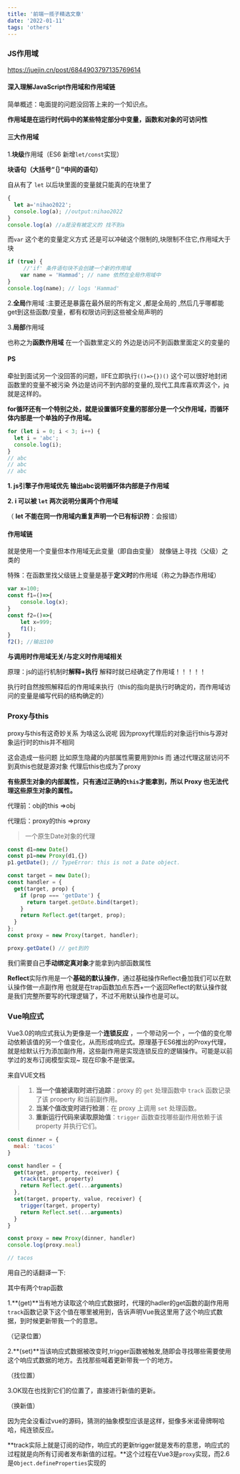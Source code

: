 ```yaml
---
title: '前端一揽子精选文章'
date: '2022-01-11'
tags: 'others' 
---
```



### JS作用域

https://juejin.cn/post/6844903797135769614

#### **深入理解JavaScript作用域和作用域链** 

简单概述：电面提的问题没回答上来的一个知识点。

**作用域是在运行时代码中的某些特定部分中变量，函数和对象的可访问性**

#### 三大作用域

1.**块级**作用域（ES6 新增`let/const`实现）

**块语句（大括号“｛｝”中间的语句）**

自从有了 `let` 以后块里面的变量就只能真的在块里了

```js
{
  let a='nihao2022';
  console.log(a); //output:nihao2022
}
console.log(a) //a是没有被定义的 找不到a
```

而`var` 这个老的变量定义方式 还是可以冲破这个限制的,块限制不住它,作用域大于块

```js
if (true) {
     //'if' 条件语句块不会创建一个新的作用域
    var name = 'Hammad'; // name 依然在全局作用域中
}
console.log(name); // logs 'Hammad'
```

2.**全局**作用域 :主要还是暴露在最外层的所有定义 ,都是全局的 ,然后几乎哪都能get到这些函数/变量，都有权限访问到这些被全局声明的

3.**局部**作用域

也称之为**函数作用域** 在一个函数里定义的 外边是访问不到函数里面定义的变量的



#### PS

牵扯到面试另一个没回答的问题，IIFE立即执行`(()=>{})()` 这个可以很好地封闭函数里的变量不被污染 外边是访问不到内部的变量的,现代工具库喜欢弄这个，jq就是这样的。

**for循环还有一个特别之处，就是设置循环变量的那部分是一个父作用域，而循环体内部是一个单独的子作用域。**

```js
for (let i = 0; i < 3; i++) {
  let i = 'abc';
  console.log(i);
}
// abc
// abc
// abc
```

**1.  js引擎子作用域优先 输出abc说明循环体内部是子作用域** 

**2.  i 可以被 `let` 两次说明分属两个作用域**

（ **let 不能在同一作用域内重复声明一个已有标识符**：会报错）

#### 作用域链

就是使用一个变量但本作用域无此变量（即自由变量） 就像链上寻找（父级）之类的 

特殊：在函数里找父级链上变量是基于**定义时**的作用域（称之为静态作用域）

```js
var x=100;
const f1=()=>{
	console.log(x);
}
const f2=()=>{
	let x=999;
	f1();
}
f2(); //输出100
```

**与调用时作用域无关/与定义时作用域相关**

原理：js的运行机制时**解释+执行** 解释时就已经确定了作用域！！！！！

执行时自然按照解释后的作用域来执行（this的指向是执行时确定的，而作用域访问的变量是编写代码的结构确定的）

### Proxy与this

proxy与this有这奇妙关系 为啥这么说呢 因为proxy代理后的对象运行this与源对象运行时的this并不相同

这会造成一些问题 比如原生隐藏的内部属性需要用到this 而 通过代理这层访问不到真this也就是源对象 代理后this也成为了proxy

**有些原生对象的内部属性，只有通过正确的`this`才能拿到，所以 Proxy 也无法代理这些原生对象的属性。**

代理前：obj的this  =>obj

代理后：proxy的this =>proxy   

> 一个原生Date对象的代理

```js
const d1=new Date()
const p1=new Proxy(d1,{})
p1.getDate(); // TypeError: this is not a Date object.
```

```js
const target = new Date();
const handler = {
  get(target, prop) {
    if (prop === 'getDate') {
      return target.getDate.bind(target);
    }
    return Reflect.get(target, prop);
  }
};
const proxy = new Proxy(target, handler);

proxy.getDate() // get到的
```

我们需要自己**手动绑定真对象**才能拿到内部函数属性

**Reflect**实际作用是一个**基础的默认操作**，通过基础操作Reflect叠加我们可以在默认操作做一点副作用 也就是在trap函数加点东西+一个返回Reflect的默认操作就是我们完整所要写的代理逻辑了，不过不用默认操作也是可以。

### Vue响应式

Vue3.0的响应式我认为更像是一个**连锁反应** ，一个带动另一个 ，一个值的变化带动依赖该值的另一个值变化，从而形成响应式。原理基于ES6推出的Proxy代理，就是给默认行为添加副作用，这些副作用是实现连锁反应的逻辑操作。可能是以前学过的发布订阅模型实现~ 现在印象不是很深。



来自VUE文档

>1. **当一个值被读取时进行追踪**：proxy 的 `get` 处理函数中 `track` 函数记录了该 property 和当前副作用。
>2. **当某个值改变时进行检测**：在 proxy 上调用 `set` 处理函数。
>3. **重新运行代码来读取原始值**：`trigger` 函数查找哪些副作用依赖于该 property 并执行它们。

```js
const dinner = {
  meal: 'tacos'
}

const handler = {
  get(target, property, receiver) {
    track(target, property)
    return Reflect.get(...arguments)
  },
  set(target, property, value, receiver) {
    trigger(target, property)
    return Reflect.set(...arguments)
  }
}

const proxy = new Proxy(dinner, handler)
console.log(proxy.meal)

// tacos
```

用自己的话翻译一下:

其中有两个trap函数  

1.**(get)**当有地方读取这个响应式数据时，代理的hadler的get函数的副作用用`track`函数记录下这个值在哪里被用到，告诉声明Vue我这里用了这个响应式数据，到时候更新带我一个的意思。

（记录位置）

2.**(set)**当该响应式数据被改变时,trigger函数被触发,随即会寻找哪些需要使用这个响应式数据的地方。去找那些喊着更新带我一个的地方。

（找位置）

3.OK现在也找到它们的位置了，直接进行新值的更新。

（换新值）

因为完全没看过vue的源码，猜测的抽象模型应该是这样，挺像多米诺骨牌啊哈哈，纯连锁反应。

**track实际上就是订阅的动作，响应式的更新trigger就是发布的意思，响应式的过程就是向所有订阅者发布新值的过程。**这个过程在Vue3是`proxy`实现，而2.6是`Object.defineProperties`实现的

